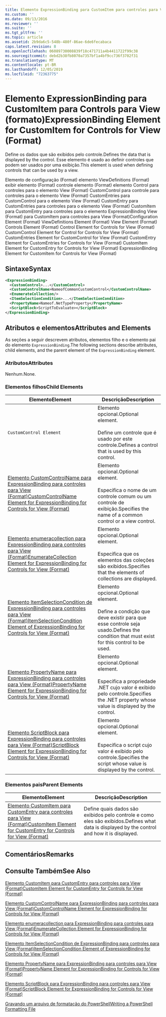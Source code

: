 ```yaml
---
title: Elemento ExpressionBinding para CustomItem para controles para View (Format) | Microsoft Docs
ms.custom: ''
ms.date: 09/13/2016
ms.reviewer: ''
ms.suite: ''
ms.tgt_pltfrm: ''
ms.topic: article
ms.assetid: 2b9da6c5-548b-480f-86ae-6de6fecabaca
caps.latest.revision: 8
ms.openlocfilehash: 06089730008839f18c471711a4b4411722f99c38
ms.sourcegitcommit: debd2b38fb8070a7357bf1a4bf9cc736f3702f31
ms.translationtype: MT
ms.contentlocale: pt-BR
ms.lasthandoff: 12/05/2019
ms.locfileid: "72363775"
---
```

# <a name="expressionbinding-element-for-customitem-for-controls-for-view-format"></a><span data-ttu-id="4612d-102">Elemento ExpressionBinding para CustomItem para Controls para View (formato)</span><span class="sxs-lookup"><span data-stu-id="4612d-102">ExpressionBinding Element for CustomItem for Controls for View (Format)</span></span>

<span data-ttu-id="4612d-103">Define os dados que são exibidos pelo controle.</span><span class="sxs-lookup"><span data-stu-id="4612d-103">Defines the data that is displayed by the control.</span></span> <span data-ttu-id="4612d-104">Esse elemento é usado ao definir controles que podem ser usados por uma exibição.</span><span class="sxs-lookup"><span data-stu-id="4612d-104">This element is used when defining controls that can be used by a view.</span></span>

<span data-ttu-id="4612d-105">Elemento de configuração (Format) elemento ViewDefinitions (Format) exibir elemento (Format) controle elemento (Format) elemento Control para controles para o elemento View (Format) CustomControl para controle para controles para o elemento View (Format) CustomEntries para CustomControl para o elemento View (Format) CustomEntry para CustomEntries para controles para o elemento View (Format) CustomItem para CustomEntry para controles para o elemento ExpressionBinding View (Format) para CustomItem para controles para View (Format)</span><span class="sxs-lookup"><span data-stu-id="4612d-105">Configuration Element (Format) ViewDefinitions Element (Format) View Element (Format) Controls Element (Format) Control Element for Controls for View (Format) CustomControl Element for Control for Controls for View (Format) CustomEntries Element for CustomControl for View (Format) CustomEntry Element for CustomEntries for Controls for View (Format) CustomItem Element for CustomEntry for Controls for View (Format) ExpressionBinding Element for CustomItem for Controls for View (Format)</span></span>

## <a name="syntax"></a><span data-ttu-id="4612d-106">Sintaxe</span><span class="sxs-lookup"><span data-stu-id="4612d-106">Syntax</span></span>

```xml
<ExpressionBinding>
  <CustomControl>...</CustomControl>
  <CustomControlName>NameofCommonCustomControl</CustomControlName>
  <EnumerateCollection/>
  <ItemSelectionCondition>...</ItemSelectionCondition>
  <PropertyName>Nameof.NetTypeProperty</PropertyName>
  <ScriptBlock>ScriptToEvaluate></ScriptBlock>
</ExpressionBinding>
```

## <a name="attributes-and-elements"></a><span data-ttu-id="4612d-107">Atributos e elementos</span><span class="sxs-lookup"><span data-stu-id="4612d-107">Attributes and Elements</span></span>

<span data-ttu-id="4612d-108">As seções a seguir descrevem atributos, elementos filho e o elemento pai do elemento `ExpressionBinding`.</span><span class="sxs-lookup"><span data-stu-id="4612d-108">The following sections describe attributes, child elements, and the parent element of the `ExpressionBinding` element.</span></span>

### <a name="attributes"></a><span data-ttu-id="4612d-109">Atributos</span><span class="sxs-lookup"><span data-stu-id="4612d-109">Attributes</span></span>

<span data-ttu-id="4612d-110">Nenhum.</span><span class="sxs-lookup"><span data-stu-id="4612d-110">None.</span></span>

### <a name="child-elements"></a><span data-ttu-id="4612d-111">Elementos filhos</span><span class="sxs-lookup"><span data-stu-id="4612d-111">Child Elements</span></span>

|<span data-ttu-id="4612d-112">Elemento</span><span class="sxs-lookup"><span data-stu-id="4612d-112">Element</span></span>|<span data-ttu-id="4612d-113">Descrição</span><span class="sxs-lookup"><span data-stu-id="4612d-113">Description</span></span>|
|-------------|-----------------|
|`CustomControl Element`|<span data-ttu-id="4612d-114">Elemento opcional.</span><span class="sxs-lookup"><span data-stu-id="4612d-114">Optional element.</span></span><br /><br /> <span data-ttu-id="4612d-115">Define um controle que é usado por este controle.</span><span class="sxs-lookup"><span data-stu-id="4612d-115">Defines a control that is used by this control.</span></span>|
|[<span data-ttu-id="4612d-116">Elemento CustomControlName para ExpressionBinding para controles para View (Format)</span><span class="sxs-lookup"><span data-stu-id="4612d-116">CustomControlName Element for ExpressionBinding for Controls for View (Format)</span></span>](./customcontrolname-element-for-expressionbinding-for-controls-for-view-format.md)|<span data-ttu-id="4612d-117">Elemento opcional.</span><span class="sxs-lookup"><span data-stu-id="4612d-117">Optional element.</span></span><br /><br /> <span data-ttu-id="4612d-118">Especifica o nome de um controle comum ou um controle de exibição.</span><span class="sxs-lookup"><span data-stu-id="4612d-118">Specifies the name of a common control or a view control.</span></span>|
|[<span data-ttu-id="4612d-119">Elemento enumeracollection para ExpressionBinding para controles para View (Format)</span><span class="sxs-lookup"><span data-stu-id="4612d-119">EnumerateCollection Element for ExpressionBinding for Controls for View (Format)</span></span>](./enumeratecollection-element-for-expressionbinding-for-controls-for-view-format.md)|<span data-ttu-id="4612d-120">Elemento opcional.</span><span class="sxs-lookup"><span data-stu-id="4612d-120">Optional element.</span></span><br /><br /> <span data-ttu-id="4612d-121">Especifica que os elementos das coleções são exibidos.</span><span class="sxs-lookup"><span data-stu-id="4612d-121">Specifies that the elements of collections are displayed.</span></span>|
|[<span data-ttu-id="4612d-122">Elemento ItemSelectionCondition de ExpressionBinding para controles para View (Format)</span><span class="sxs-lookup"><span data-stu-id="4612d-122">ItemSelectionCondition Element of ExpressionBinding for Controls for View (Format)</span></span>](./itemselectioncondition-element-for-expressionbinding-for-controls-for-view-format.md)|<span data-ttu-id="4612d-123">Elemento opcional.</span><span class="sxs-lookup"><span data-stu-id="4612d-123">Optional element.</span></span><br /><br /> <span data-ttu-id="4612d-124">Define a condição que deve existir para que esse controle seja usado.</span><span class="sxs-lookup"><span data-stu-id="4612d-124">Defines the condition that must exist for this control to be used.</span></span>|
|[<span data-ttu-id="4612d-125">Elemento PropertyName para ExpressionBinding para controles para View (Format)</span><span class="sxs-lookup"><span data-stu-id="4612d-125">PropertyName Element for ExpressionBinding for Controls for View (Format)</span></span>](./propertyname-element-for-expressionbinding-for-controls-for-view-format.md)|<span data-ttu-id="4612d-126">Elemento opcional.</span><span class="sxs-lookup"><span data-stu-id="4612d-126">Optional element.</span></span><br /><br /> <span data-ttu-id="4612d-127">Especifica a propriedade .NET cujo valor é exibido pelo controle.</span><span class="sxs-lookup"><span data-stu-id="4612d-127">Specifies the .NET property whose value is displayed by the control.</span></span>|
|[<span data-ttu-id="4612d-128">Elemento ScriptBlock para ExpressionBinding para controles para View (Format)</span><span class="sxs-lookup"><span data-stu-id="4612d-128">ScriptBlock Element for ExpressionBinding for Controls for View (Format)</span></span>](./scriptblock-element-for-expressionbinding-for-controls-for-view-format.md)|<span data-ttu-id="4612d-129">Elemento opcional.</span><span class="sxs-lookup"><span data-stu-id="4612d-129">Optional element.</span></span><br /><br /> <span data-ttu-id="4612d-130">Especifica o script cujo valor é exibido pelo controle.</span><span class="sxs-lookup"><span data-stu-id="4612d-130">Specifies the script whose value is displayed by the control.</span></span>|

### <a name="parent-elements"></a><span data-ttu-id="4612d-131">Elementos pais</span><span class="sxs-lookup"><span data-stu-id="4612d-131">Parent Elements</span></span>

|<span data-ttu-id="4612d-132">Elemento</span><span class="sxs-lookup"><span data-stu-id="4612d-132">Element</span></span>|<span data-ttu-id="4612d-133">Descrição</span><span class="sxs-lookup"><span data-stu-id="4612d-133">Description</span></span>|
|-------------|-----------------|
|[<span data-ttu-id="4612d-134">Elemento CustomItem para CustomEntry para controles para View (Format)</span><span class="sxs-lookup"><span data-stu-id="4612d-134">CustomItem Element for CustomEntry for Controls for View (Format)</span></span>](./customitem-element-for-customentry-for-controls-for-view-format.md)|<span data-ttu-id="4612d-135">Define quais dados são exibidos pelo controle e como eles são exibidos.</span><span class="sxs-lookup"><span data-stu-id="4612d-135">Defines what data is displayed by the control and how it is displayed.</span></span>|

## <a name="remarks"></a><span data-ttu-id="4612d-136">Comentários</span><span class="sxs-lookup"><span data-stu-id="4612d-136">Remarks</span></span>

## <a name="see-also"></a><span data-ttu-id="4612d-137">Consulte Também</span><span class="sxs-lookup"><span data-stu-id="4612d-137">See Also</span></span>

[<span data-ttu-id="4612d-138">Elemento CustomItem para CustomEntry para controles para View (Format)</span><span class="sxs-lookup"><span data-stu-id="4612d-138">CustomItem Element for CustomEntry for Controls for View (Format)</span></span>](./customitem-element-for-customentry-for-controls-for-view-format.md)

[<span data-ttu-id="4612d-139">Elemento CustomControlName para ExpressionBinding para controles para View (Format)</span><span class="sxs-lookup"><span data-stu-id="4612d-139">CustomControlName Element for ExpressionBinding for Controls for View (Format)</span></span>](./customcontrolname-element-for-expressionbinding-for-controls-for-view-format.md)

[<span data-ttu-id="4612d-140">Elemento enumeracollection para ExpressionBinding para controles para View (Format)</span><span class="sxs-lookup"><span data-stu-id="4612d-140">EnumerateCollection Element for ExpressionBinding for Controls for View (Format)</span></span>](./enumeratecollection-element-for-expressionbinding-for-controls-for-view-format.md)

[<span data-ttu-id="4612d-141">Elemento ItemSelectionCondition de ExpressionBinding para controles para View (Format)</span><span class="sxs-lookup"><span data-stu-id="4612d-141">ItemSelectionCondition Element of ExpressionBinding for Controls for View (Format)</span></span>](./itemselectioncondition-element-for-expressionbinding-for-controls-for-view-format.md)

[<span data-ttu-id="4612d-142">Elemento PropertyName para ExpressionBinding para controles para View (Format)</span><span class="sxs-lookup"><span data-stu-id="4612d-142">PropertyName Element for ExpressionBinding for Controls for View (Format)</span></span>](./propertyname-element-for-expressionbinding-for-controls-for-view-format.md)

[<span data-ttu-id="4612d-143">Elemento ScriptBlock para ExpressionBinding para controles para View (Format)</span><span class="sxs-lookup"><span data-stu-id="4612d-143">ScriptBlock Element for ExpressionBinding for Controls for View (Format)</span></span>](./scriptblock-element-for-expressionbinding-for-controls-for-view-format.md)

[<span data-ttu-id="4612d-144">Gravando um arquivo de formatação do PowerShell</span><span class="sxs-lookup"><span data-stu-id="4612d-144">Writing a PowerShell Formatting File</span></span>](./writing-a-powershell-formatting-file.md)
